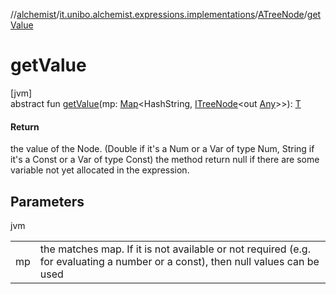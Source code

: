//[alchemist](../../../index.md)/[it.unibo.alchemist.expressions.implementations](../index.md)/[ATreeNode](index.md)/[getValue](get-value.md)

# getValue

[jvm]\
abstract fun [getValue](get-value.md)(mp: [Map](https://docs.oracle.com/javase/8/docs/api/java/util/Map.html)<HashString, [ITreeNode](../../it.unibo.alchemist.expressions.interfaces/-i-tree-node/index.md)<out [Any](https://kotlinlang.org/api/latest/jvm/stdlib/kotlin/-any/index.html)>>): [T](../../it.unibo.alchemist.expressions.interfaces/-i-tree-node/index.md)

#### Return

the value of the Node. (Double if it's a Num or a Var of type Num, String if it's a Const or a Var of type Const) the method return null if there are some variable not yet allocated in the expression.

## Parameters

jvm

| | |
|---|---|
| mp | the matches map. If it is not available or not required (e.g. for evaluating a number or a const), then null values can be used |
